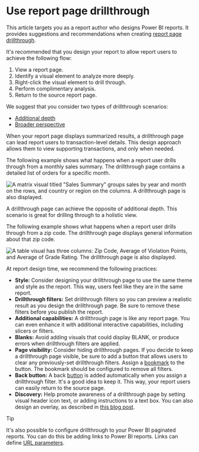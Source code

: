 Use report page drillthrough
============================



This article targets you as a report author who designs Power BI reports. It provides suggestions and recommendations when creating [report page drillthrough](../create-reports/desktop-drillthrough).


It's recommended that you design your report to allow report users to achieve the following flow:


1. View a report page.
2. Identify a visual element to analyze more deeply.
3. Right-click the visual element to drill through.
4. Perform complimentary analysis.
5. Return to the source report page.


We suggest that you consider two types of drillthrough scenarios:


* [Additional depth](#additional-depth)
* [Broader perspective](#broader-perspective)


When your report page displays summarized results, a drillthrough page can lead report users to transaction-level details. This design approach allows them to view supporting transactions, and only when needed.


The following example shows what happens when a report user drills through from a monthly sales summary. The drillthrough page contains a detailed list of orders for a specific month.


![A matrix visual titled "Sales Summary" groups sales by year and month on the rows, and country or region on the columns. A drillthrough page is also displayed.](media/report-drillthrough/suggestion-drillthrough-add-depth.png)


A drillthrough page can achieve the opposite of additional depth. This scenario is great for drilling through to a holistic view.


The following example shows what happens when a report user drills through from a zip code. The drillthrough page displays general information about that zip code.


![A table visual has three columns: Zip Code, Average of Violation Points, and Average of Grade Rating. The drillthrough page is also displayed.](media/report-drillthrough/suggestion-drillthrough-broader-perspective.png)


At report design time, we recommend the following practices:


* **Style:** Consider designing your drillthrough page to use the same theme and style as the report. This way, users feel like they are in the same report.
* **Drillthrough filters:** Set drillthrough filters so you can preview a realistic result as you design the drillthrough page. Be sure to remove these filters before you publish the report.
* **Additional capabilities:** A drillthrough page is like any report page. You can even enhance it with additional interactive capabilities, including slicers or filters.
* **Blanks:** Avoid adding visuals that could display BLANK, or produce errors when drillthrough filters are applied.
* **Page visibility:** Consider hiding drillthrough pages. If you decide to keep a drillthrough page visible, be sure to add a button that allows users to clear any previously-set drillthrough filters. Assign a [bookmark](../create-reports/desktop-bookmarks) to the button. The bookmark should be configured to remove all filters.
* **Back button:** A back [button](../create-reports/desktop-buttons) is added automatically when you assign a drillthrough filter. It's a good idea to keep it. This way, your report users can easily return to the source page.
* **Discovery:** Help promote awareness of a drillthrough page by setting visual header icon text, or adding instructions to a text box. You can also design an overlay, as described in [this blog post](https://alluringbi.com/2019/10/23/overlays-for-true-self-serve-reporting/).



Tip


It's also possible to configure drillthrough to your Power BI paginated reports. You can do this be adding links to Power BI reports. Links can define [URL parameters](https://powerbi.microsoft.com/blog/url-parameters-for-paginated-reports-are-now-available/).



